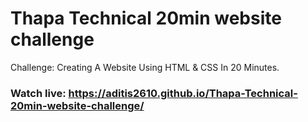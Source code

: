 # Thapa Technical 20min website challenge
Challenge: Creating A Website Using HTML &amp; CSS In 20 Minutes.

### Watch live: https://aditis2610.github.io/Thapa-Technical-20min-website-challenge/
